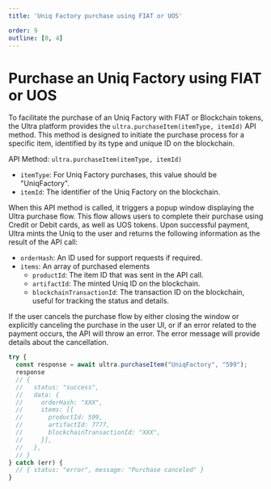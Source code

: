 ```yaml
---
title: 'Uniq Factory purchase using FIAT or UOS'

order: 9
outline: [0, 4]
---
```


# Purchase an Uniq Factory using FIAT or UOS

To facilitate the purchase of an Uniq Factory with FIAT or Blockchain tokens, the Ultra platform provides the `ultra.purchaseItem(itemType, itemId)` API method. This method is designed to initiate the purchase process for a specific item, identified by its type and unique ID on the blockchain.

API Method: `ultra.purchaseItem(itemType, itemId)`
- `itemType`: For Uniq Factory purchases, this value should be "UniqFactory".
- `itemId`: The identifier of the Uniq Factory on the blockchain.

When this API method is called, it triggers a popup window displaying the Ultra purchase flow. This flow allows users to complete their purchase using Credit or Debit cards, as well as UOS tokens. Upon successful payment, Ultra mints the Uniq to the user and returns the following information as the result of the API call:
- `orderHash`: An ID used for support requests if required.
- `items`: An array of purchased elements
  - `productId`: The item ID that was sent in the API call.
  - `artifactId`: The minted Uniq ID on the blockchain.
  - `blockchainTransactionId`: The transaction ID on the blockchain, useful for tracking the status and details.

If the user cancels the purchase flow by either closing the window or explicitly canceling the purchase in the user UI, or if an error related to the payment occurs, the API will throw an error. The error message will provide details about the cancellation.

```JavaScript
try {
  const response = await ultra.purchaseItem("UniqFactory", "599");
  response
  // {
  //   status: "success",
  //   data: {
  //     orderHash: "XXX",
  //     items: [{
  //       productId: 599,
  //       artifactId: 7777,
  //       blockchainTransactionId: "XXX",
  //     }],
  //   },
  // }
} catch (err) {
  // { status: "error", message: "Purchase canceled" }
}
```

